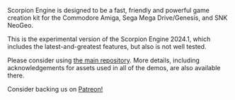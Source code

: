 Scorpion Engine is designed to be a fast, friendly and powerful game creation kit for the Commodore Amiga, Sega Mega Drive/Genesis, and SNK NeoGeo.

This is the experimental version of the Scorpion Engine 2024.1, which includes the latest-and-greatest features, but also is not well tested. 

Please consider using [the main repository](https://github.com/earok/scorpion-editor-demos). More details, including acknowledgements for assets used in all of the demos, are also available there.

Consider backing us on [Patreon!](https://patreon.com/scorpionengine)
